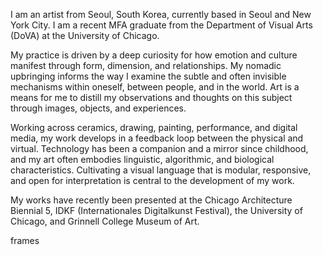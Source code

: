 I am an artist from Seoul, South Korea, currently based in Seoul and New York City. I am a recent MFA graduate from the Department of Visual Arts (DoVA) at the University of Chicago. 

My practice is driven by a deep curiosity for how emotion and culture manifest through form, dimension, and relationships. My nomadic upbringing informs the way I examine the subtle and often invisible mechanisms within oneself, between people, and in the world. Art is a means for me to distill my observations and thoughts on this subject through images, objects, and experiences.   

Working across ceramics, drawing, painting, performance, and digital media, my work develops in a feedback loop between the physical and virtual. Technology has been a companion and a mirror since childhood, and my art often embodies linguistic, algorithmic, and biological characteristics. Cultivating a visual language that is modular, responsive, and open for interpretation is central to the development of my work.

My works have recently been presented at the Chicago Architecture Biennial 5, IDKF (Internationales Digitalkunst Festival), the University of Chicago, and Grinnell College Museum of Art. 

frames
